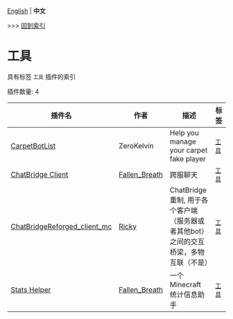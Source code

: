 [English](readme.md) | **中文**

\>\>\> [回到索引](/readme-zh_cn.md)

# 工具

具有标签 `工具` 插件的索引

插件数量: 4

| 插件名 | 作者 | 描述 | 标签 |
| --- | --- | --- | --- |
| [CarpetBotList](/plugins/carpetbotlist/readme-zh_cn.md) | ZeroKelvin | Help you manage your carpet fake player | [`工具`](/labels/tool/readme-zh_cn.md) |
| [ChatBridge Client](/plugins/chatbridge_client/readme-zh_cn.md) | [Fallen_Breath](https://github.com/Fallen-Breath) | 跨服聊天 | [`工具`](/labels/tool/readme-zh_cn.md) |
| [ChatBridgeReforged_client_mc](/plugins/chatbridgereforged_client_mc/readme-zh_cn.md) | [Ricky](https://github.com/rickyhoho) | ChatBridge 重制, 用于各个客户端（服务器或者其他bot）之间的交互桥梁，多物互联（不是） | [`工具`](/labels/tool/readme-zh_cn.md) |
| [Stats Helper](/plugins/stats_helper/readme-zh_cn.md) | [Fallen_Breath](https://github.com/Fallen-Breath) | 一个 Minecraft 统计信息助手 | [`工具`](/labels/tool/readme-zh_cn.md) |


